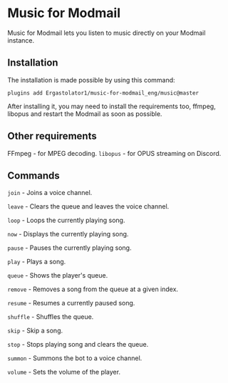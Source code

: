# Music for Modmail

Music for Modmail lets you listen to music directly on your Modmail instance.

## Installation

The installation is made possible by using this command:
```
plugins add Ergastolator1/music-for-modmail_eng/music@master
```
After installing it, you may need to install the requirements too, ffmpeg, libopus and restart the Modmail as soon as possible.

## Other requirements

FFmpeg - for MPEG decoding.
`libopus` - for OPUS streaming on Discord.

## Commands

`join` - Joins a voice channel.

`leave` - Clears the queue and leaves the voice channel.

`loop` - Loops the currently playing song.

`now` - Displays the currently playing song.

`pause` - Pauses the currently playing song.

`play` - Plays a song.

`queue` - Shows the player's queue.

`remove` - Removes a song from the queue at a given index.

`resume` - Resumes a currently paused song.

`shuffle` - Shuffles the queue.

`skip` - Skip a song.

`stop` - Stops playing song and clears the queue.

`summon` - Summons the bot to a voice channel.

`volume` - Sets the volume of the player.
